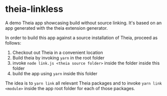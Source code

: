 # theia-linkless
A demo Theia app showcasing build without source linking. It's based on an app generated with the theia extension generator.

In order to build this app against a source installation of Theia, proceed as follows:

1. Checkout out Theia in a convenient location
2. Build theia by invoking `yarn` in the root folder
3. invoke `node link.js <theia source folder>` inside the folder inside this folder
4. build the app using `yarn` inside this folder

The idea is to `yarn link` all relevant Theia packages and to invoke `yarn link <module>` inside the app root folder for each of those packages.
